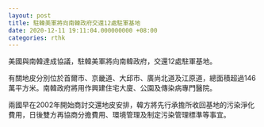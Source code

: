 ```yaml
---
layout: post
title: 駐韓美軍將向南韓政府交還12處駐軍基地
date: 2020-12-11 19:11:04.000000000 +08:00
categories: rthk
---
```


美國與南韓達成協議，駐韓美軍將向南韓政府，交還12處駐軍基地。

有關地皮分別位於首爾市、京畿道、大邱市、廣尚北道及江原道，總面積超過146萬平方米。南韓政府將用作興建住宅大廈、公園及傳染病專門醫院。

兩國早在2002年開始商討交還地皮安排，韓方將先行承擔所收回基地的污染淨化費用，日後雙方再協商分擔費用、環境管理及制定污染管理標準等事宜。
